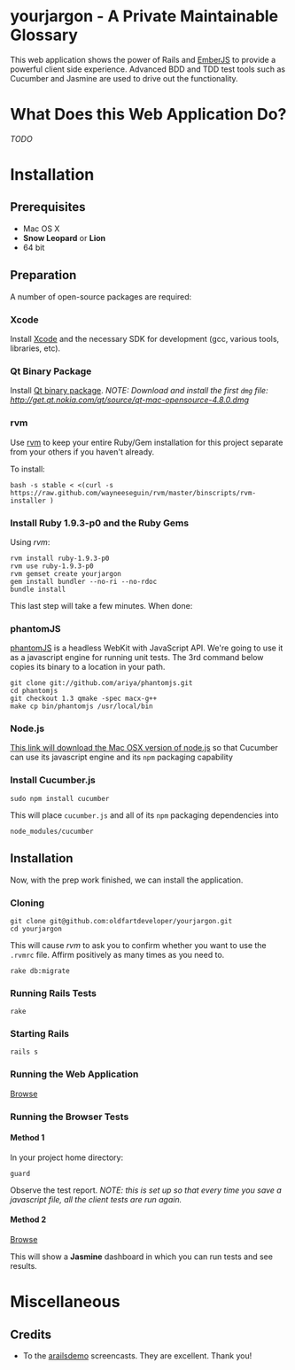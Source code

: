 # yourjargon - A Private Maintainable Glossary

This web application shows the power of Rails and [EmberJS](http://emberjs.com) to provide a powerful client side
experience.  Advanced BDD and TDD test tools such as Cucumber and Jasmine are used to drive out the functionality.

# What Does this Web Application Do?

*TODO*

# Installation

## Prerequisites

 * Mac OS X
 * **Snow Leopard** or **Lion**
 * 64 bit

## Preparation

A number of open-source packages are required:

### Xcode

Install [Xcode](http://developer.apple.com/technologies/mac/) and the necessary SDK for development (gcc,
various tools, libraries, etc).

### Qt Binary Package

Install [Qt binary package](http://qt.nokia.com/downloads/qt-for-open-source-cpp-development-on-mac-os-x). *NOTE: Download and install the first `dmg` file: http://get.qt.nokia.com/qt/source/qt-mac-opensource-4.8.0.dmg*

### rvm

Use [rvm](http://beginrescueend.com/) to keep your entire Ruby/Gem installation for this project separate from your others if you haven't already.

To install:

    bash -s stable < <(curl -s https://raw.github.com/wayneeseguin/rvm/master/binscripts/rvm-installer )

### Install Ruby 1.9.3-p0 and the Ruby Gems

Using *rvm*:

    rvm install ruby-1.9.3-p0
    rvm use ruby-1.9.3-p0
    rvm gemset create yourjargon
    gem install bundler --no-ri --no-rdoc
    bundle install

This last step will take a few minutes.  When done:

### phantomJS

[phantomJS](http://code.google.com/p/phantomjs/) is a headless WebKit with JavaScript API.  We're going to use it as
a javascript engine for running unit tests.  The 3rd command below copies its binary to a location in your path.

    git clone git://github.com/ariya/phantomjs.git
    cd phantomjs
    git checkout 1.3 qmake -spec macx-g++
    make cp bin/phantomjs /usr/local/bin

### Node.js

[This link will download the Mac OSX version of node.js](http://nodejs.org/dist/v0.6.11/node-v0.6.11.pkg) so that
Cucumber can use
its javascript engine
and its ```npm```
packaging capability

### Install Cucumber.js

    sudo npm install cucumber

This will place ```cucumber.js``` and all of its ```npm``` packaging dependencies into

    node_modules/cucumber

## Installation

Now, with the prep work finished, we can install the application.

### Cloning

    git clone git@github.com:oldfartdeveloper/yourjargon.git
    cd yourjargon

This will cause *rvm* to ask you to confirm whether you want to use the `.rvmrc` file.  Affirm positively as many times as you need to.

    rake db:migrate

### Running Rails Tests

    rake

### Starting Rails

    rails s

### Running the Web Application

[Browse](http://localhost:3000/)

### Running the Browser Tests

#### Method 1

In your project home directory:

    guard

Observe the test report. *NOTE: this is set up so that every time you save a javascript file,
all the client tests are run again.*

#### Method 2

[Browse](http://localhost:3000/jasmine)

This will show a **Jasmine** dashboard in which you can run tests and see results.

# Miscellaneous

## Credits

* To the [arailsdemo](http://www.arailsdemo.com/) screencasts.  They are excellent.  Thank you!
